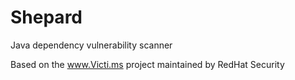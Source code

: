 Shepard
=======

Java dependency vulnerability scanner

Based on the www.Victi.ms project maintained by RedHat Security
